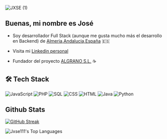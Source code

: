 ![JXSE (1)](https://github.com/user-attachments/assets/7b088df2-fea0-49f8-a0e3-a3572e2980a3)

## Buenas, mi nombre es José

* Soy desarrollador Full Stack (aunque me gusta mucho más el desarrollo en Backend) de [Almeria,Andalucia,España](https://maps.apple.com/place?auid=10083114876911050888&lsp=9902) 🇪🇸

* Visita mi [Linkedin personal](https://www.linkedin.com/in/jos%C3%A9-mart%C3%ADnez-estrada-997b77208/)
  
* Fundador del proyecto [ALGRANO S.L.](https://github.com/Jxse111/ALGRANO_SL_PROCESO_MVC) ☕

 ## 🛠️ Tech Stack 

![JavaScript](https://img.shields.io/badge/-.js-yellow?style=for-the-badge&logo=javascript)
![PHP](https://img.shields.io/badge/-.php-777bb4?style=for-the-badge&logo=php)
![SQL](https://img.shields.io/badge/-.sql-4479A1?style=for-the-badge&logo=mysql)
![CSS](https://img.shields.io/badge/-.css-264de4?style=for-the-badge&logo=css3&logoColor=white)
![HTML](https://img.shields.io/badge/-.html-e34c26?style=for-the-badge&logo=html5&logoColor=white)
![Java](https://img.shields.io/badge/-.java-007396?style=for-the-badge&logo=java&logoColor=white)
![Python](https://img.shields.io/badge/-.py-3776AB?style=for-the-badge&logo=python&logoColor=white)






## Github Stats 
[![GitHub Streak](https://streak-stats.demolab.com?user=Jxse111&theme=transparent&hide_border=true&locale=es&short_numbers=true&date_format=j%2Fn%5B%2FY%5D)](https://git.io/streak-stats)

![Jxse111's Top Languages](https://github-readme-stats.vercel.app/api/top-langs/?username=Jxse111&theme=dark&show_icons=true&hide_border=true&layout=compact)
